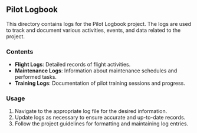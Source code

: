 ## Pilot Logbook

This directory contains logs for the Pilot Logbook project. The logs are used to track and document various activities, events, and data related to the project.

### Contents

- **Flight Logs**: Detailed records of flight activities.
- **Maintenance Logs**: Information about maintenance schedules and performed tasks.
- **Training Logs**: Documentation of pilot training sessions and progress.

### Usage

1. Navigate to the appropriate log file for the desired information.
2. Update logs as necessary to ensure accurate and up-to-date records.
3. Follow the project guidelines for formatting and maintaining log entries.


